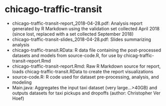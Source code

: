 # chicago-traffic-transit

- chicago-traffic-transit-report_2018-04-28.pdf: Analysis report generated by R Markdown using the validation set collected April 2018 (since lost, replaced with a set collected September 2018)
- chicago-traffic-transit-slides_2018-04-28.pdf: Slides summarizing analysis
- chicago-traffic-transit.RData: R data file containing the post-processed datasets and models from source-code.R, for use by chicag-traffic-transit-report.Rmd
- chicago-traffic-transit-report.Rmd: Raw R Markdown source for report, loads chicag-traffic-transit.RData to create the report visualizations
- source-code.R: R code used for dataset pre-processing, analysis, and modeling
- Main.java: Aggregates the input taxi dataset (very large...>40GB) and outputs datasets for taxi pickups and dropoffs (author: Christopher Ver Hoef)
